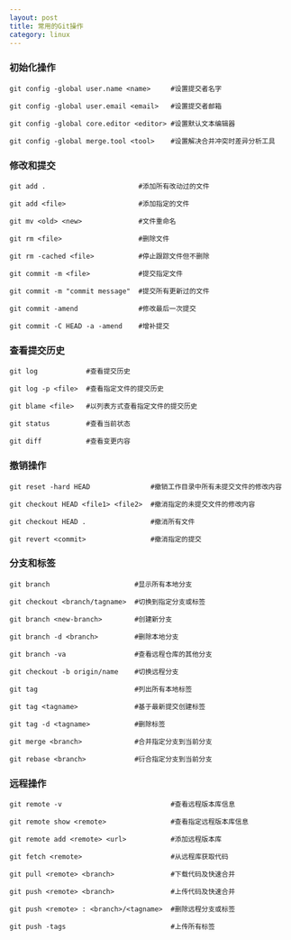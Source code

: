 ```yaml
---
layout: post
title: 常用的Git操作
category: linux
---
```


### 初始化操作

    git config -global user.name <name>     #设置提交者名字

    git config -global user.email <email>   #设置提交者邮箱

    git config -global core.editor <editor> #设置默认文本编辑器

    git config -global merge.tool <tool>    #设置解决合并冲突时差异分析工具

### 修改和提交

    git add .                       #添加所有改动过的文件

    git add <file>                  #添加指定的文件

    git mv <old> <new>              #文件重命名

    git rm <file>                   #删除文件

    git rm -cached <file>           #停止跟踪文件但不删除

    git commit -m <file>            #提交指定文件

    git commit -m "commit message"  #提交所有更新过的文件

    git commit -amend               #修改最后一次提交

    git commit -C HEAD -a -amend    #增补提交

### 查看提交历史

    git log            #查看提交历史

    git log -p <file>  #查看指定文件的提交历史

    git blame <file>   #以列表方式查看指定文件的提交历史

    git status         #查看当前状态

    git diff           #查看变更内容

### 撤销操作

    git reset -hard HEAD               #撤销工作目录中所有未提交文件的修改内容

    git checkout HEAD <file1> <file2>  #撤消指定的未提交文件的修改内容

    git checkout HEAD .                #撤消所有文件

    git revert <commit>                #撤消指定的提交

### 分支和标签

    git branch                     #显示所有本地分支

    git checkout <branch/tagname>  #切换到指定分支或标签

    git branch <new-branch>        #创建新分支

    git branch -d <branch>         #删除本地分支

    git branch -va                 #查看远程仓库的其他分支

    git checkout -b origin/name    #切换远程分支

    git tag                        #列出所有本地标签

    git tag <tagname>              #基于最新提交创建标签

    git tag -d <tagname>           #删除标签

    git merge <branch>             #合并指定分支到当前分支

    git rebase <branch>            #衍合指定分支到当前分支

### 远程操作

    git remote -v                           #查看远程版本库信息

    git remote show <remote>                #查看指定远程版本库信息

    git remote add <remote> <url>           #添加远程版本库

    git fetch <remote>                      #从远程库获取代码

    git pull <remote> <branch>              #下载代码及快速合并

    git push <remote> <branch>              #上传代码及快速合并

    git push <remote> : <branch>/<tagname>  #删除远程分支或标签

    git push -tags                          #上传所有标签
